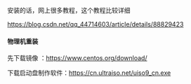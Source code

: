 安装的话，网上很多教程，这个教程比较详细

https://blog.csdn.net/qq_44714603/article/details/88829423



#### 物理机重装

先下载镜像 ：https://www.centos.org/download/

下载启动盘制作软件：https://cn.ultraiso.net/uiso9_cn.exe

